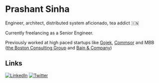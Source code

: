 <!--
**fr33m0nk/fr33m0nk** is a ✨ _special_ ✨ repository because its `README.md` (this file) appears on your GitHub profile.

Here are some ideas to get you started:
### Hi there 👋


- 🔭 I’m currently working on ...
- 🌱 I’m currently learning ...
- 👯 I’m looking to collaborate on ...
- 🤔 I’m looking for help with ...
- 💬 Ask me about ...
- 📫 How to reach me: ...
- 😄 Pronouns: ...
- ⚡ Fun fact: ...
-->

# Prashant Sinha

Engineer, architect, distributed system aficionado, tea addict 🇮🇳


Currently freelancing as a Senior Engineer.

Previously worked at high paced startups like [Gojek](https://blog.gojek.io/), [Commsor](https://www.commsor.com/blog) and MBB ([the Boston Consulting Group](https://en.wikipedia.org/wiki/Boston_Consulting_Group) and [Bain & Company](https://en.wikipedia.org/wiki/Bain_%26_Company))

## Links
[![LinkedIn](https://a11ybadges.com/badge?logo=linkedin)](https://www.linkedin.com/in/prashantsinha0/)
[![Twitter](https://a11ybadges.com/badge?logo=twitter)](https://twitter.com/BrazenIntellect)
